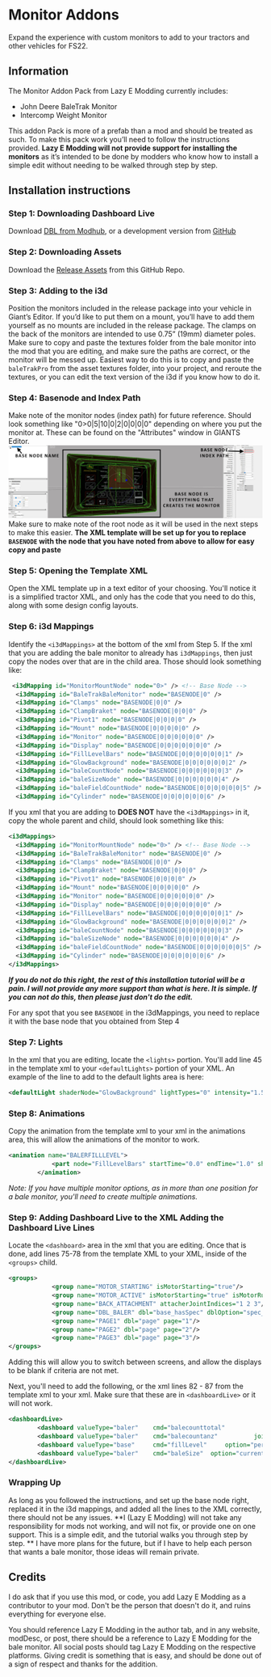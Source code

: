 # Monitor Addons
Expand the experience with custom monitors to add to your tractors and other vehicles for FS22. 
## Information

The Monitor Addon Pack from Lazy E Modding currently includes:
- John Deere BaleTrak Monitor
- Intercomp Weight Monitor

This addon Pack is more of a prefab than a mod and should be treated as such. To make this pack work you’ll need to follow the instructions provided. **Lazy E Modding will not provide support for installing the monitors** as it’s intended to be done by modders who know how to install a simple edit without needing to be walked through step by step. 

## Installation instructions
### Step 1: Downloading Dashboard Live
Download [DBL from Modhub](https://www.farming-simulator.com/mod.php?lang=en&country=us&mod_id=264698&title=fs2022), or a development version from [GitHub](https://github.com/jason0611/FS22_DashboardLive)
### Step 2: Downloading Assets
Download the [Release Assets]() from this GitHub Repo.
### Step 3: Adding to the i3d 
Position the monitors included in the release package into your vehicle in Giant’s Editor. If you’d like to put them on a mount, you’ll have to add them yourself as no mounts are included in the release package. The clamps on the back of the monitors are intended to use 0.75” (19mm) diameter poles. Make sure to copy and paste the textures folder from the bale monitor into the mod that you are editing, and make sure the paths are correct, or the monitor will be messed up. Easiest way to do this is to copy and paste the `baleTrakPro` from the asset textures folder, into your project, and reroute the textures, or you can edit the text version of the i3d if you know how to do it. 
### Step 4: Basenode and Index Path
Make note of the monitor nodes (index path) for future reference. Should look something like "0>0|5|10|0|2|0|0|0|0" depending on where you put the monitor at. These can be found on the "Attributes" window in GIANTS Editor. ![Screenshot of GIANTS Editor](https://github.com/Lazy-E-Modding/MonitorAddons/blob/a880b6b8155dd339d21798ea18c3de59da6320f1/Screenshot%202023-10-01%20111826.jpg) Make sure to make note of the root node as it will be used in the next steps to make this easier.
**The XML template will be set up for you to replace `BASENODE` with the node that you have noted from above to allow for easy copy and paste**
### Step 5: Opening the Template XML
Open the XML template up in a text editor of your choosing. You'll notice it is a simplified tractor XML, and only has the code that you need to do this, along with some design config layouts.
### Step 6: i3d Mappings
 Identify the `<i3dMappings>` at the bottom of the xml from Step 5. If the xml that you are adding the bale monitor to already has `i3dMappings`, then just copy the nodes over that are in the child area. Those should look something like: 
```xml
 <i3dMapping id="MonitorMountNode" node="0>" /> <!-- Base Node -->
  <i3dMapping id="BaleTrakBaleMonitor" node="BASENODE|0" />
  <i3dMapping id="Clamps" node="BASENODE|0|0" />
  <i3dMapping id="ClampBraket" node="BASENODE|0|0|0" />
  <i3dMapping id="Pivot1" node="BASENODE|0|0|0|0" />
  <i3dMapping id="Mount" node="BASENODE|0|0|0|0|0" />
  <i3dMapping id="Monitor" node="BASENODE|0|0|0|0|0|0" />
  <i3dMapping id="Display" node="BASENODE|0|0|0|0|0|0|0" />
  <i3dMapping id="FillLevelBars" node="BASENODE|0|0|0|0|0|0|1" />
  <i3dMapping id="GlowBackground" node="BASENODE|0|0|0|0|0|0|2" />
  <i3dMapping id="baleCountNode" node="BASENODE|0|0|0|0|0|0|3" />
  <i3dMapping id="baleSizeNode" node="BASENODE|0|0|0|0|0|0|4" />
  <i3dMapping id="baleFieldCountNode" node="BASENODE|0|0|0|0|0|0|5" />
  <i3dMapping id="Cylinder" node="BASENODE|0|0|0|0|0|0|6" />
```

If you xml that you are adding to **DOES NOT** have the `<i3dMappings>` in it, copy the whole parent and child, should look something like this: 
```xml
<i3dMappings>
  <i3dMapping id="MonitorMountNode" node="0>" /> <!-- Base Node -->
  <i3dMapping id="BaleTrakBaleMonitor" node="BASENODE|0" />
  <i3dMapping id="Clamps" node="BASENODE|0|0" />
  <i3dMapping id="ClampBraket" node="BASENODE|0|0|0" />
  <i3dMapping id="Pivot1" node="BASENODE|0|0|0|0" />
  <i3dMapping id="Mount" node="BASENODE|0|0|0|0|0" />
  <i3dMapping id="Monitor" node="BASENODE|0|0|0|0|0|0" />
  <i3dMapping id="Display" node="BASENODE|0|0|0|0|0|0|0" />
  <i3dMapping id="FillLevelBars" node="BASENODE|0|0|0|0|0|0|1" />
  <i3dMapping id="GlowBackground" node="BASENODE|0|0|0|0|0|0|2" />
  <i3dMapping id="baleCountNode" node="BASENODE|0|0|0|0|0|0|3" />
  <i3dMapping id="baleSizeNode" node="BASENODE|0|0|0|0|0|0|4" />
  <i3dMapping id="baleFieldCountNode" node="BASENODE|0|0|0|0|0|0|5" />
  <i3dMapping id="Cylinder" node="BASENODE|0|0|0|0|0|0|6" />
</i3dMappings>
```
_**If you do not do this right, the rest of this installation tutorial will be a pain. I will not provide any more support than what is here. It is simple. If you can not do this, then please just don't do the edit.**_

For any spot that you see `BASENODE` in the i3dMappings, you need to replace it with the base node that you obtained from Step 4

### Step 7: Lights
In the xml that you are editing, locate the `<lights>` portion. You'll add line 45 in the template xml to your `<defaultLights>` portion of your XML. An example of the line to add to the default lights area is here:
```xml
<defaultLight shaderNode="GlowBackground" lightTypes="0" intensity="1.5"/>
```

### Step 8: Animations
Copy the animation from the template xml to your xml in the animations area, this will allow the animations of the monitor to work. 
```xml
<animation name="BALERFILLLEVEL">
            <part node="FillLevelBars" startTime="0.0" endTime="1.0" shaderParameter="visibilityCutThreshold" shaderStartValues="1 0 0 0" shaderEndValues="0 0 0 0" />
        </animation>
```
_Note: If you have multiple monitor options, as in more than one position for a bale monitor, you'll need to create multiple animations._

### Step 9: Adding Dashboard Live to the XML Adding the Dashboard Live Lines

Locate the `<dashboard>` area in the xml that you are editing. Once that is done, add lines 75-78 from the template XML to your XML, inside of the `<groups>` child. 
```xml
<groups>
            <group name="MOTOR_STARTING" isMotorStarting="true"/>
            <group name="MOTOR_ACTIVE" isMotorStarting="true" isMotorRunning="true"/>
            <group name="BACK_ATTACHMENT" attacherJointIndices="1 2 3"/>
            <group name="DBL_BALER" dbl="base_hasSpec" dblOption="spec_baler" attacherJointIndices="1 2 3" />
            <group name="PAGE1" dbl="page" page="1"/>
            <group name="PAGE2" dbl="page" page="2"/>
            <group name="PAGE3" dbl="page" page="3"/>
</groups>
```
Adding this will allow you to switch between screens, and allow the displays to be blank if criteria are not met. 

Next, you'll need to add the following, or the xml lines 82 - 87 from the template xml to your xml. Make sure that these are in `<dashboardLive>` or it will not work. 
```xml
<dashboardLive>
        <dashboard valueType="baler" 	cmd="balecounttotal"	 		joints="1 2 3 "			displayType="TEXT" 			node="baleCountNode" 		groups="DBL_BALER MOTOR_ACTIVE PAGE1"		trailer="1"			textColor="0 0 0 1"		textSize="0.008"	textMask="000"	font="DIGIT"	textAlignment="RIGHT"/>
        <dashboard valueType="baler" 	cmd="balecountanz"	 		joints="1 2 3 "			displayType="TEXT" 			node="baleFieldCountNode" 		groups="DBL_BALER MOTOR_ACTIVE PAGE2"		trailer="1"			textColor="0 0 0 1"		textSize="0.008"	textMask="000"	font="DIGIT"	textAlignment="RIGHT"/>
        <dashboard valueType="base"		cmd="fillLevel"		option="percent"	partition="1"		joints="1 2 3"		displayType="ANIMATION" 	animName="BALERFILLLEVEL"		groups="MOTOR_ACTIVE DBL_BALER"	trailer="1"		minValueAnim="1"	maxValueAnim="100"	/>
        <dashboard valueType="baler" 	cmd="baleSize"	option="current"	joints="1 2 3 "			displayType="TEXT" 			node="baleSizeNode" 		groups="MOTOR_ACTIVE DBL_BALER PAGE3"	textColor="0 0 0 1"		textSize="0.008"	textMask="000 CM"	font="DIGIT"	textAlignment="RIGHT"/>
</dashboardLive>
```
  
### Wrapping Up
As long as you followed the instructions, and set up the base node right, replaced it in the i3d mappings, and added all the lines to the XML correctly, there should not be any issues. **I (Lazy E Modding) will not take any responsibility for mods not working, and will not fix, or provide one on one support. This is a simple edit, and the tutorial walks you through step by step. ** I have more plans for the future, but if I have to help each person that wants a bale monitor, those ideas will remain private. 

## Credits

I do ask that if you use this mod, or code, you add Lazy E Modding as a contributor to your mod. Don't be the person that doesn't do it, and ruins everything for everyone else. 

You should reference Lazy E Modding in the author tab, and in any website, modDesc, or post, there should be a reference to Lazy E Modding for the bale monitor. All social posts should tag Lazy E Modding on the respective platforms. Giving credit is something that is easy, and should be done out of a sign of respect and thanks for the addition. 
